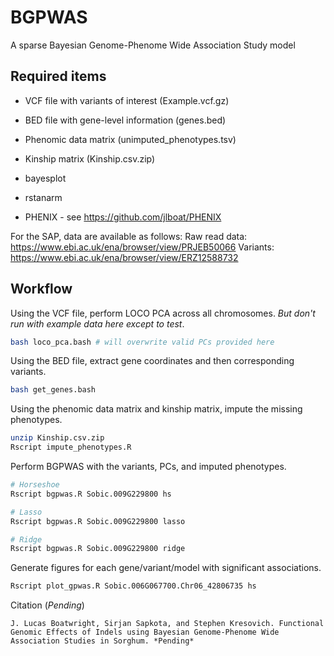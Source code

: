 # BGPWAS
A sparse Bayesian Genome-Phenome Wide Association Study model

## Required items
 * VCF file with variants of interest (Example.vcf.gz)
 * BED file with gene-level information (genes.bed)
 * Phenomic data matrix (unimputed\_phenotypes.tsv)
 * Kinship matrix (Kinship.csv.zip)

 * bayesplot
 * rstanarm
 * PHENIX - see <https://github.com/jlboat/PHENIX>

For the SAP, data are available as follows:
Raw read data: <https://www.ebi.ac.uk/ena/browser/view/PRJEB50066>
Variants: <https://www.ebi.ac.uk/ena/browser/view/ERZ12588732>

## Workflow
Using the VCF file, perform LOCO PCA across all chromosomes. *But don't run with example data here except to test*.

```bash
bash loco_pca.bash # will overwrite valid PCs provided here
```

Using the BED file, extract gene coordinates and then corresponding variants.

```bash
bash get_genes.bash
```

Using the phenomic data matrix and kinship matrix, impute the missing phenotypes.

```bash
unzip Kinship.csv.zip
Rscript impute_phenotypes.R
```

Perform BGPWAS with the variants, PCs, and imputed phenotypes.
```bash
# Horseshoe
Rscript bgpwas.R Sobic.009G229800 hs

# Lasso
Rscript bgpwas.R Sobic.009G229800 lasso

# Ridge
Rscript bgpwas.R Sobic.009G229800 ridge
```

Generate figures for each gene/variant/model with significant associations.
```bash
Rscript plot_gpwas.R Sobic.006G067700.Chr06_42806735 hs
```

Citation (*Pending*)
```
J. Lucas Boatwright, Sirjan Sapkota, and Stephen Kresovich. Functional Genomic Effects of Indels using Bayesian Genome-Phenome Wide Association Studies in Sorghum. *Pending*
```
